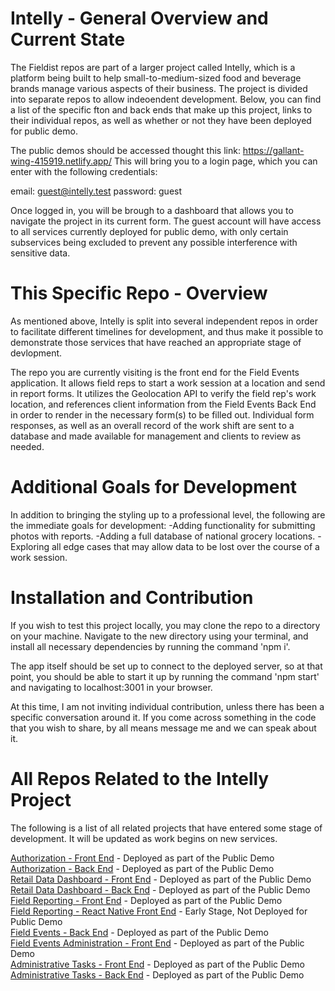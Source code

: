 # Intelly - General Overview and Current State

The Fieldist repos are part of a larger project called Intelly, which is a platform being built to help small-to-medium-sized food and beverage brands manage various aspects of their business. The project is divided into separate repos to allow indeoendent development. Below, you can find a list of the specific fton and back ends that make up this project, links to their individual repos, as well as whether or not they have been deployed for public demo.

The public demos should be accessed thought this link: https://gallant-wing-415919.netlify.app/
This will bring you to a login page, which you can enter with the following credentials:

email: guest@intelly.test
password: guest

Once logged in, you will be brough to a dashboard that allows you to navigate the project in its current form. The guest account will have access to all services currently deployed for public demo, with only certain subservices being excluded to prevent any possible interference with sensitive data.

# This Specific Repo - Overview

As mentioned above, Intelly is split into several independent repos in order to facilitate different timelines for development, and thus make it possible to demonstrate those services that have reached an appropriate stage of devlopment.

The repo you are currently visiting is the front end for the Field Events application. It allows field reps to start a work session at a location and send in report forms. It utilizes the Geolocation API to verify the field rep's work location, and references client information from the Field Events Back End in order to render in the necessary form(s) to be filled out. Individual form responses, as well as an overall record of the work shift are sent to a database and made available for management and clients to review as needed.

# Additional Goals for Development

In addition to bringing the styling up to a professional level, the following are the immediate goals for development:
-Adding functionality for submitting photos with reports.
-Adding a full database of national grocery locations.
-Exploring all edge cases that may allow data to be lost over the course of a work session.

# Installation and Contribution

If you wish to test this project locally, you may clone the repo to a directory on your machine. Navigate to the new directory using your terminal, and install all necessary dependencies by running the command 'npm i'.

The app itself should be set up to connect to the deployed server, so at that point, you should be able to start it up by running the command 'npm start' and navigating to localhost:3001 in your browser.

At this time, I am not inviting individual contribution, unless there has been a specific conversation around it. If you come across something in the code that you wish to share, by all means message me and we can speak about it.

# All Repos Related to the Intelly Project

The following is a list of all related projects that have entered some stage of development. It will be updated as work begins on new services.


<a href="https://github.com/tomekregulski/intelly-auth-client">Authorization - Front End</a> - Deployed as part of the Public Demo  
<a href="https://github.com/tomekregulski/intelly-auth-service">Authorization - Back End</a> - Deployed as part of the Public Demo  
<a href="https://github.com/tomekregulski/intelly">Retail Data Dashboard - Front End</a> - Deployed as part of the Public Demo  
<a href="https://github.com/tomekregulski/intelly-server">Retail Data Dashboard - Back End</a> - Deployed as part of the Public Demo  
<a href="https://github.com/tomekregulski/fieldist-rep-web-client">Field Reporting - Front End</a> - Deployed as part of the Public Demo  
<a href="https://github.com/tomekregulski/fieldist-rep-react-native">Field Reporting - React Native Front End</a> - Early Stage, Not Deployed for Public Demo  
<a href="https://github.com/tomekregulski/fieldist-back-end">Field Events - Back End</a> - Deployed as part of the Public Demo  
<a href="https://github.com/tomekregulski/fieldist-admin-web-client">Field Events Administration - Front End</a> - Deployed as part of the Public Demo  
<a href="https://github.com/tomekregulski/intelly-admin-tasks-client">Administrative Tasks - Front End</a> - Deployed as part of the Public Demo  
<a href="https://github.com/tomekregulski/intelly-admin-task-server">Administrative Tasks - Back End</a> - Deployed as part of the Public Demo  
